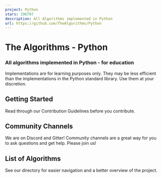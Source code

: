 ```yaml
---
project: Python
stars: 196707
description: All Algorithms implemented in Python
url: https://github.com/TheAlgorithms/Python
---
```


The Algorithms - Python
=======================

  

### All algorithms implemented in Python - for education

Implementations are for learning purposes only. They may be less efficient than the implementations in the Python standard library. Use them at your discretion.

Getting Started
---------------

Read through our Contribution Guidelines before you contribute.

Community Channels
------------------

We are on Discord and Gitter! Community channels are a great way for you to ask questions and get help. Please join us!

List of Algorithms
------------------

See our directory for easier navigation and a better overview of the project.
